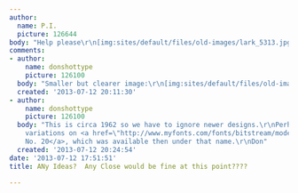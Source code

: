```yaml
---
author:
  name: P.I.
  picture: 126644
body: "Help please\r\n[img:sites/default/files/old-images/lark_5313.jpg]"
comments:
- author:
    name: donshottype
    picture: 126100
  body: "Smaller but clearer image:\r\n[img:sites/default/files/old-images/Lark62AdExcerpt_5904.jpg]\r\nDon\r\n"
  created: '2013-07-12 20:11:30'
- author:
    name: donshottype
    picture: 126100
  body: "This is circa 1962 so we have to ignore newer designs.\r\nPerhaps photo-composition
    variations on <a href=\"http://www.myfonts.com/fonts/bitstream/modern-no-20/\">Roman
    No. 20</a>, which was available then under that name.\r\nDon"
  created: '2013-07-12 20:24:54'
date: '2013-07-12 17:51:51'
title: ANy Ideas?  Any Close would be fine at this point????

---
```

